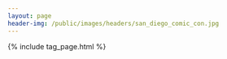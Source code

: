 ```yaml
---
layout: page
header-img: /public/images/headers/san_diego_comic_con.jpg
---
```


{% include tag_page.html %}
